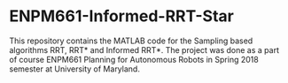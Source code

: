 # ENPM661-Informed-RRT-Star
This repository contains the MATLAB code for the Sampling based algorithms RRT, RRT* and Informed RRT*. The project was done as a part of course ENPM661 Planning for Autonomous Robots in Spring 2018 semester at University of Maryland.
